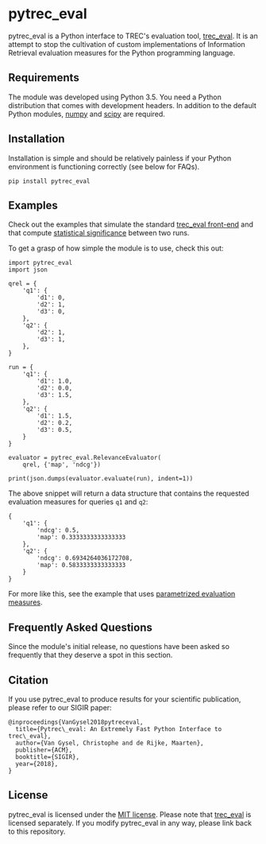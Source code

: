pytrec_eval
===========

pytrec\_eval is a Python interface to TREC's evaluation tool, [trec\_eval](https://github.com/usnistgov/trec_eval). It is an attempt to stop the cultivation of custom implementations of Information Retrieval evaluation measures for the Python programming language.

Requirements
------------

The module was developed using Python 3.5. You need a Python distribution that comes with development headers. In addition to the default Python modules, [numpy](http://www.numpy.org) and [scipy](https://www.scipy.org) are required.

Installation
------------

Installation is simple and should be relatively painless if your Python environment is functioning correctly (see below for FAQs).

	pip install pytrec_eval
	
Examples
--------

Check out the examples that simulate the standard [trec\_eval front-end](examples/trec_eval.py) and that compute [statistical significance](examples/statistical_significance.py) between two runs.

To get a grasp of how simple the module is to use, check this out:

	import pytrec_eval
	import json
	
	qrel = {
	    'q1': {
	        'd1': 0,
	        'd2': 1,
	        'd3': 0,
	    },
	    'q2': {
	        'd2': 1,
	        'd3': 1,
	    },
	}
	
	run = {
	    'q1': {
	        'd1': 1.0,
	        'd2': 0.0,
	        'd3': 1.5,
	    },
	    'q2': {
	        'd1': 1.5,
	        'd2': 0.2,
	        'd3': 0.5,
	    }
	}
	
	evaluator = pytrec_eval.RelevanceEvaluator(
	    qrel, {'map', 'ndcg'})
	
	print(json.dumps(evaluator.evaluate(run), indent=1))
	
The above snippet will return a data structure that contains the requested evaluation measures for queries `q1` and `q2`:

	{
	    'q1': {
	        'ndcg': 0.5,
	        'map': 0.3333333333333333
	    },
	    'q2': {
	        'ndcg': 0.6934264036172708,
	        'map': 0.5833333333333333
	    }
	}
	
For more like this, see the example that uses [parametrized evaluation measures](examples/simple_cut.py).

Frequently Asked Questions
--------------------------

Since the module's initial release, no questions have been asked so frequently that they deserve a spot in this section.

Citation
--------

If you use pytrec\_eval to produce results for your scientific publication, please refer to our SIGIR paper:

```
@inproceedings{VanGysel2018pytreceval,
  title={Pytrec\_eval: An Extremely Fast Python Interface to trec\_eval},
  author={Van Gysel, Christophe and de Rijke, Maarten},
  publisher={ACM},
  booktitle={SIGIR},
  year={2018},
}
```

License
-------

pytrec\_eval is licensed under the [MIT license](LICENSE). Please note that [trec\_eval](https://github.com/usnistgov/trec_eval) is licensed separately. If you modify pytrec\_eval in any way, please link back to this repository.